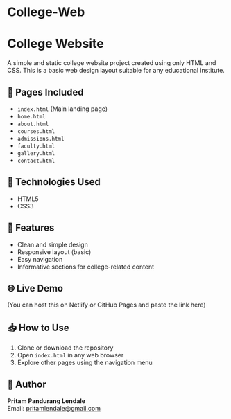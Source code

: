 # College-Web
# College Website

A simple and static college website project created using only HTML and CSS. This is a basic web design layout suitable for any educational institute.

## 📄 Pages Included
- `index.html` (Main landing page)
- `home.html`
- `about.html`
- `courses.html`
- `admissions.html`
- `faculty.html`
- `gallery.html`
- `contact.html`

## 🎨 Technologies Used
- HTML5
- CSS3

## 📸 Features
- Clean and simple design
- Responsive layout (basic)
- Easy navigation
- Informative sections for college-related content

## 🌐 Live Demo
(You can host this on Netlify or GitHub Pages and paste the link here)

## 📥 How to Use
1. Clone or download the repository
2. Open `index.html` in any web browser
3. Explore other pages using the navigation menu

## 🙌 Author
**Pritam Pandurang Lendale**  
Email: pritamlendale@gmail.com  

